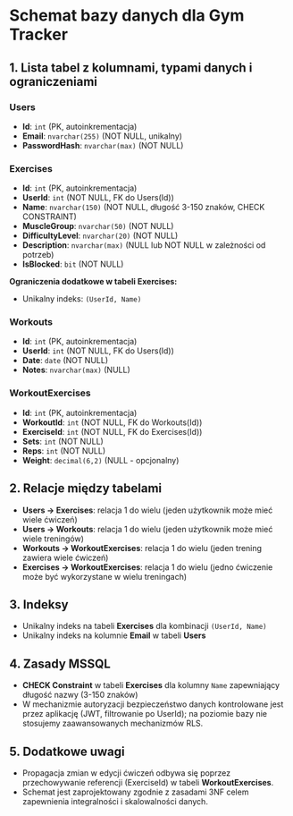 ﻿# Schemat bazy danych dla Gym Tracker

## 1. Lista tabel z kolumnami, typami danych i ograniczeniami

### Users
- **Id**: `int` (PK, autoinkrementacja)
- **Email**: `nvarchar(255)` (NOT NULL, unikalny)
- **PasswordHash**: `nvarchar(max)` (NOT NULL)

### Exercises
- **Id**: `int` (PK, autoinkrementacja)
- **UserId**: `int` (NOT NULL, FK do Users(Id))
- **Name**: `nvarchar(150)` (NOT NULL, długość 3-150 znaków, CHECK CONSTRAINT)
- **MuscleGroup**: `nvarchar(50)` (NOT NULL)
- **DifficultyLevel**: `nvarchar(20)` (NOT NULL) 
- **Description**: `nvarchar(max)` (NULL lub NOT NULL w zależności od potrzeb)
- **IsBlocked**: `bit` (NOT NULL)

**Ograniczenia dodatkowe w tabeli Exercises:**
- Unikalny indeks: `(UserId, Name)`

### Workouts
- **Id**: `int` (PK, autoinkrementacja)
- **UserId**: `int` (NOT NULL, FK do Users(Id))
- **Date**: `date` (NOT NULL)
- **Notes**: `nvarchar(max)` (NULL)

### WorkoutExercises
- **Id**: `int` (PK, autoinkrementacja)
- **WorkoutId**: `int` (NOT NULL, FK do Workouts(Id))
- **ExerciseId**: `int` (NOT NULL, FK do Exercises(Id))
- **Sets**: `int` (NOT NULL)
- **Reps**: `int` (NOT NULL)
- **Weight**: `decimal(6,2)` (NULL - opcjonalny)

## 2. Relacje między tabelami

- **Users → Exercises**: relacja 1 do wielu (jeden użytkownik może mieć wiele ćwiczeń)
- **Users → Workouts**: relacja 1 do wielu (jeden użytkownik może mieć wiele treningów)
- **Workouts → WorkoutExercises**: relacja 1 do wielu (jeden trening zawiera wiele ćwiczeń)
- **Exercises → WorkoutExercises**: relacja 1 do wielu (jedno ćwiczenie może być wykorzystane w wielu treningach)

## 3. Indeksy

- Unikalny indeks na tabeli **Exercises** dla kombinacji `(UserId, Name)`
- Unikalny indeks na kolumnie **Email** w tabeli **Users**

## 4. Zasady MSSQL

- **CHECK Constraint** w tabeli **Exercises** dla kolumny `Name` zapewniający długość nazwy (3-150 znaków)
- W mechanizmie autoryzacji bezpieczeństwo danych kontrolowane jest przez aplikację (JWT, filtrowanie po UserId); na poziomie bazy nie stosujemy zaawansowanych mechanizmów RLS.

## 5. Dodatkowe uwagi

- Propagacja zmian w edycji ćwiczeń odbywa się poprzez przechowywanie referencji (ExerciseId) w tabeli **WorkoutExercises**.
- Schemat jest zaprojektowany zgodnie z zasadami 3NF celem zapewnienia integralności i skalowalności danych.
